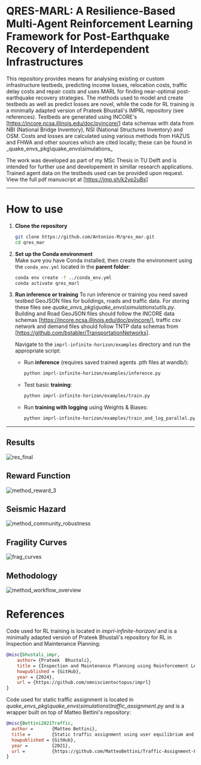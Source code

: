 # QRES-MARL: A Resilience-Based Multi-Agent Reinforcement Learning Framework for Post-Earthquake Recovery of Interdependent Infrastructures

This repository provides means for analysing existing or custom infrastructure testbeds, predicting income losses, relocation costs, traffic delay costs and repair costs and uses MARL for finding near-optimal post-earthquake recovery strategies. The methods used to model and create testbeds as well as predict losses are novel, while the code for RL training is a minimally adapted version of Prateek Bhustali's IMPRL repository (see references). Testbeds are generated using INCORE's [https://incore.ncsa.illinois.edu/doc/pyincore/] data schemas with data from  NBI (National Bridge Inventory), NSI (National Structures Inventory) and OSM. Costs and losses are calculated using various methods from HAZUS and FHWA and other sources which are cited locally; these can be found in _quake_envs_pkg\quake_envs\simulations\_

The work was developed as part of my MSc Thesis in TU Delft and is intended for further use and developement in simillar research applications. Trained agent data on the testbeds used can be provided upon request. View the full pdf manuscript at [https://jmp.sh/k2yp2uBs]

---

# How to use
1. **Clone the repository**

   ```bash
   git clone https://github.com/Antonios-M/qres_mar.git
   cd qres_mar
   ```

2. **Set up the Conda environment**  
   Make sure you have Conda installed, then create the environment using the `conda_env.yml` located in the **parent folder**:

   ```bash
   conda env create -f ../conda_env.yml
   conda activate qres_marl
   ```


3. **Run inference or training**
   To run inference or training you need saved testbed GeoJSON files for buildings, roads and traffic data. For storing these files see _quake_envs_pkg\quake_envs\simulations\utils.py_.
   Building and Road GeoJSON files should follow the INCORE data schemas [https://incore.ncsa.illinois.edu/doc/pyincore/], traffic csv network and demand files should follow TNTP data
   schemas from [https://github.com/bstabler/TransportationNetworks].
   
   Navigate to the `imprl-infinite-horizon/examples` directory and run the appropriate script:

   - Run **inference** (requires saved trained agents .pth files at wandb/):
     ```bash
     python imprl-infinite-horizon/examples/inference.py
     ```

   - Test basic **training**:
     ```bash
     python imprl-infinite-horizon/examples/train.py
     ```

   - Run **training with logging** using Weights & Biases:
     ```bash
     python imprl-infinite-horizon/examples/train_and_log_parallel.py
     ```

---

## Results
![res_final](https://github.com/user-attachments/assets/45879e2e-d003-478f-94d2-47975bb23fc5)

## Reward Function
![method_reward_3](https://github.com/user-attachments/assets/93ebd24b-276c-4d0c-8e55-1e83cda12389)

## Seismic Hazard
![method_community_robustness](https://github.com/user-attachments/assets/31bac2b5-2efb-4332-be2a-6bfe2fac7306)

## Fragility Curves
![frag_curves](https://github.com/user-attachments/assets/18a72b28-dffd-4d56-b921-0f5140527b39)


## Methodology
![method_workflow_overview](https://github.com/user-attachments/assets/f3156b0d-3492-45de-b9a7-066cc4227bd4)



# References

Code used for RL training is located in _imprl-infinite-horizon/_ and is a minimally adapted version of Prateek Bhustali's repository for RL in Inspection and Maintenance Planning:

```bib
@misc{bhustali_impr,
    author= {Prateek  Bhustali},
    title = {Inspection and Maintenance Planning using Reinforcement Learning (IMPRL)},
    howpublished = {GitHub},
    year = {2024},
    url = {https://github.com/omniscientoctopus/imprl}
}
```

Code used for static traffic assignment is located in _quake_envs_pkg\quake_envs\simulations\traffic_assignment.py_ and is a wrapper built on top of Matteo Bettini's repository:

```bib
@misc{Bettini2021Traffic,
  author =       {Matteo Bettini},
  title =        {Static traffic assignment using user equilibrium and system optimum},
  howpublished = {GitHub},
  year =         {2021},
  url =          {https://github.com/MatteoBettini/Traffic-Assignment-Frank-Wolfe-2021}
}
```

